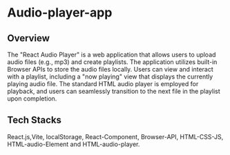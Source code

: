 # Audio-player-app

## Overview
The "React Audio Player" is a web application that allows users to upload audio files (e.g., mp3) and create playlists. The application utilizes built-in Browser APIs to store the audio files locally. Users can view and interact with a playlist, including a "now playing" view that displays the currently playing audio file. The standard HTML audio player is employed for playback, and users can seamlessly transition to the next file in the playlist upon completion.


## Tech Stacks
React.js,Vite, localStorage, React-Component, Browser-API, HTML-CSS-JS, HTML-audio-Element and HTML-audio-player.
